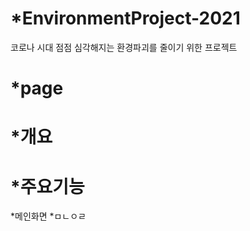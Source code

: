   # *EnvironmentProject-2021
  코로나 시대 점점 심각해지는 환경파괴를 줄이기 위한 프로젝트
  
  # *page
  
  # *개요
  
  # *주요기능
  
*메인화면
*ㅁㄴㅇㄹ
 
